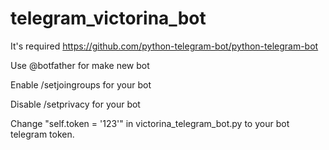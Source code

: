 # telegram_victorina_bot
It's required https://github.com/python-telegram-bot/python-telegram-bot

Use @botfather for make new bot

Enable /setjoingroups for your bot

Disable /setprivacy for your bot

Change "self.token = '123'" in victorina_telegram_bot.py to your bot telegram token.
